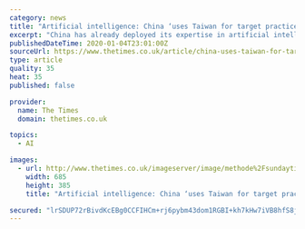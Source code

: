 ```yaml
---
category: news
title: "Artificial intelligence: China ‘uses Taiwan for target practice’ as it perfects cyber-warfare techniques"
excerpt: "China has already deployed its expertise in artificial intelligence to erect a surveillance state, power its economy and develop its military. Now Taiwan’s cyber-security chiefs have identified signs that Beijing is using AI to interfere in an overseas election for the first time, a senior official has revealed to The Sunday Times."
publishedDateTime: 2020-01-04T23:01:00Z
sourceUrl: https://www.thetimes.co.uk/article/china-uses-taiwan-for-target-practice-as-it-perfects-ai-cyber-warfare-to-attack-the-west-sdn9qm8jt
type: article
quality: 35
heat: 35
published: false

provider:
  name: The Times
  domain: thetimes.co.uk

topics:
  - AI

images:
  - url: http://www.thetimes.co.uk/imageserver/image/methode%2Fsundaytimes%2Fprod%2Fweb%2Fbin%2F950dd9c6-2e4d-11ea-b119-b44dafffa1c6.jpg?crop=1600%2C900%2C0%2C0&resize=685
    width: 685
    height: 385
    title: "Artificial intelligence: China ‘uses Taiwan for target practice’ as it perfects cyber-warfare techniques"

secured: "lrSDUP72rBivdKcEBg0CCFIHCm+rj6pybm43dom1RGBI+kh7kHw7iVB8hfS8j4Cqt/IXqLRoz00WFY5lX0cPSK+vQgokom+bjzYpfiAvOTUjFXebIi0BoU1nGjClOjUeokS43U0vo918t/cjEgLFvHpH1ZhzBYaVuqx4YqmS4RuZXA57wOqL2s0ldepI7sBKtNw2QkFRWnkDlONFbW+yDDC8qpNtBy1oqyv7Cekfu32yUHbcld5sK66+W5IkoGhRW3WrxRPJeag/pezuNZqYSA==;XmCdq36OikxjGAcKl6BjTw=="
---
```


